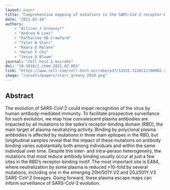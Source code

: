 ```yaml
---
layout: paper
title: "Comprehensive mapping of mutations in the SARS-CoV-2 receptor-binding domain that affect recognition by polyclonal human plasma antibodies"
date: "2021-03-10"
authors: 
    - "Allison J Greaney*"
    - "Andrea N Loes"
    - "Katharine HD Crawford"
    - "Tyler N Starr"
    - "Keara D Malone"
    - "Helen Y Chu"
    - "Jesse D Bloom"
journal: "Cell host & microbe"
doi: "10.1016/j.chom.2021.02.003"
link: "https://www.cell.com/cell-host-microbe/pdf/S1931-3128(21)00082-2.pdf"
image: "/assets/papers/starr_greany_2020.png"
---
```


## Abstract

The evolution of SARS-CoV-2 could impair recognition of the virus by human antibody-mediated immunity. To facilitate prospective surveillance for such evolution, we map how convalescent plasma antibodies are impacted by all mutations to the spike’s receptor-binding domain (RBD), the main target of plasma neutralizing activity. Binding by polyclonal plasma antibodies is affected by mutations in three main epitopes in the RBD, but longitudinal samples reveal that the impact of these mutations on antibody binding varies substantially both among individuals and within the same individual over time. Despite this inter- and intra-person heterogeneity, the mutations that most reduce antibody binding usually occur at just a few sites in the RBD’s receptor-binding motif. The most important site is E484, where neutralization by some plasma is reduced >10-fold by several mutations, including one in the emerging 20H/501Y.V2 and 20J/501Y.V3 SARS-CoV-2 lineages. Going forward, these plasma escape maps can inform surveillance of SARS-CoV-2 evolution.

